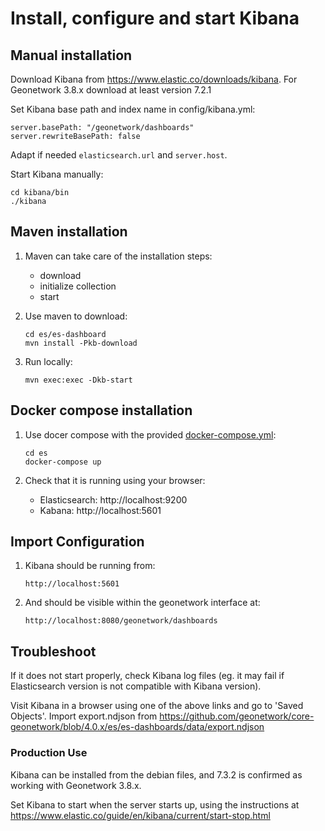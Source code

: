 # Install, configure and start Kibana

## Manual installation

Download Kibana from https://www.elastic.co/downloads/kibana. For Geonetwork 3.8.x download at least version 7.2.1

Set Kibana base path and index name in config/kibana.yml:

```
server.basePath: "/geonetwork/dashboards"
server.rewriteBasePath: false
```

Adapt if needed ```elasticsearch.url``` and ```server.host```.

Start Kibana manually:

```
cd kibana/bin
./kibana
```

## Maven installation

1. Maven can take care of the installation steps:

   * download
   * initialize collection
   * start

2. Use maven to download:

   ```
   cd es/es-dashboard
   mvn install -Pkb-download
   ```

3. Run locally:

   ```
   mvn exec:exec -Dkb-start
   ```

## Docker compose installation

1. Use docer compose with the provided [docker-compose.yml](docker-compose.yml):

   ```
   cd es
   docker-compose up
   ```

3. Check that it is running using your browser:
   
   * Elasticsearch: http://localhost:9200
   * Kabana: http://localhost:5601
   
## Import Configuration

1. Kibana should be running from:

   ```
   http://localhost:5601
   ```

2. And should be visible within the geonetwork interface at:
 
   ```
   http://localhost:8080/geonetwork/dashboards
   ```

## Troubleshoot

If it does not start properly, check Kibana log files (eg. it may fail if Elasticsearch version
is not compatible with Kibana version).

Visit Kibana in a browser using one of the above links and go to 'Saved Objects'. Import export.ndjson from https://github.com/geonetwork/core-geonetwork/blob/4.0.x/es/es-dashboards/data/export.ndjson

### Production Use

Kibana can be installed from the debian files, and 7.3.2 is confirmed as working with Geonetwork 3.8.x.

Set Kibana to start when the server starts up, using the instructions at https://www.elastic.co/guide/en/kibana/current/start-stop.html



